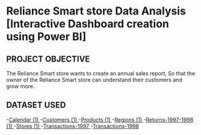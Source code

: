 # Reliance Smart store Data Analysis [Interactive Dashboard creation using Power BI]
## PROJECT OBJECTIVE
The Reliance Smart store wants to create an annual sales report, So that the owner of the Reliance Smart store can understand their customers and grow more.
## DATASET USED 
-<a href = "https://github.com/RichaGitHub1009/Data-Analysis-Dashboard/blob/main/Calendar%20(1).csv">Calendar (1) </a> </n>
-<a href = "https://github.com/RichaGitHub1009/Data-Analysis-Dashboard/blob/main/Customers%20(1).csv">Customers (1) </a>
-<a href = "https://github.com/RichaGitHub1009/Data-Analysis-Dashboard/blob/main/Products%20(1).csv">Products (1) </a>
-<a href = "https://github.com/RichaGitHub1009/Data-Analysis-Dashboard/blob/main/Regions%20(1).csv">Regions (1) </a>
-<a href = "https://github.com/RichaGitHub1009/Data-Analysis-Dashboard/blob/main/Returns-1997-1998%20(1).csv">Returns-1997-1998 (1) </a>
-<a href = "https://github.com/RichaGitHub1009/Data-Analysis-Dashboard/blob/main/Stores%20(1).csv">Stores (1) </a>
-<a href = "https://github.com/RichaGitHub1009/Data-Analysis-Dashboard/blob/main/Transactions-1997.csv">Transactions-1997 </a>
-<a href = "https://github.com/RichaGitHub1009/Data-Analysis-Dashboard/blob/main/Transactions-1998.csv">Transactions-1998 </a>
